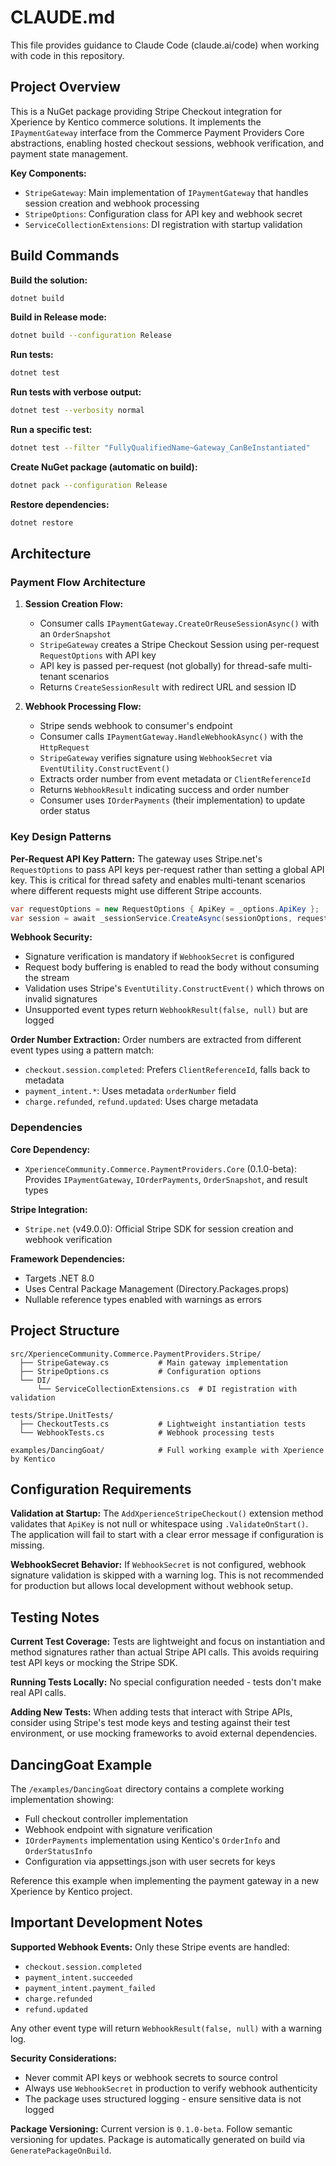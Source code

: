 # CLAUDE.md

This file provides guidance to Claude Code (claude.ai/code) when working with code in this repository.

## Project Overview

This is a NuGet package providing Stripe Checkout integration for Xperience by Kentico commerce solutions. It implements the `IPaymentGateway` interface from the Commerce Payment Providers Core abstractions, enabling hosted checkout sessions, webhook verification, and payment state management.

**Key Components:**
- `StripeGateway`: Main implementation of `IPaymentGateway` that handles session creation and webhook processing
- `StripeOptions`: Configuration class for API key and webhook secret
- `ServiceCollectionExtensions`: DI registration with startup validation

## Build Commands

**Build the solution:**
```bash
dotnet build
```

**Build in Release mode:**
```bash
dotnet build --configuration Release
```

**Run tests:**
```bash
dotnet test
```

**Run tests with verbose output:**
```bash
dotnet test --verbosity normal
```

**Run a specific test:**
```bash
dotnet test --filter "FullyQualifiedName~Gateway_CanBeInstantiated"
```

**Create NuGet package (automatic on build):**
```bash
dotnet pack --configuration Release
```

**Restore dependencies:**
```bash
dotnet restore
```

## Architecture

### Payment Flow Architecture

1. **Session Creation Flow:**
   - Consumer calls `IPaymentGateway.CreateOrReuseSessionAsync()` with an `OrderSnapshot`
   - `StripeGateway` creates a Stripe Checkout Session using per-request `RequestOptions` with API key
   - API key is passed per-request (not globally) for thread-safe multi-tenant scenarios
   - Returns `CreateSessionResult` with redirect URL and session ID

2. **Webhook Processing Flow:**
   - Stripe sends webhook to consumer's endpoint
   - Consumer calls `IPaymentGateway.HandleWebhookAsync()` with the `HttpRequest`
   - `StripeGateway` verifies signature using `WebhookSecret` via `EventUtility.ConstructEvent()`
   - Extracts order number from event metadata or `ClientReferenceId`
   - Returns `WebhookResult` indicating success and order number
   - Consumer uses `IOrderPayments` (their implementation) to update order status

### Key Design Patterns

**Per-Request API Key Pattern:**
The gateway uses Stripe.net's `RequestOptions` to pass API keys per-request rather than setting a global API key. This is critical for thread safety and enables multi-tenant scenarios where different requests might use different Stripe accounts.

```csharp
var requestOptions = new RequestOptions { ApiKey = _options.ApiKey };
var session = await _sessionService.CreateAsync(sessionOptions, requestOptions, ct);
```

**Webhook Security:**
- Signature verification is mandatory if `WebhookSecret` is configured
- Request body buffering is enabled to read the body without consuming the stream
- Validation uses Stripe's `EventUtility.ConstructEvent()` which throws on invalid signatures
- Unsupported event types return `WebhookResult(false, null)` but are logged

**Order Number Extraction:**
Order numbers are extracted from different event types using a pattern match:
- `checkout.session.completed`: Prefers `ClientReferenceId`, falls back to metadata
- `payment_intent.*`: Uses metadata `orderNumber` field
- `charge.refunded`, `refund.updated`: Uses charge metadata

### Dependencies

**Core Dependency:**
- `XperienceCommunity.Commerce.PaymentProviders.Core` (0.1.0-beta): Provides `IPaymentGateway`, `IOrderPayments`, `OrderSnapshot`, and result types

**Stripe Integration:**
- `Stripe.net` (v49.0.0): Official Stripe SDK for session creation and webhook verification

**Framework Dependencies:**
- Targets .NET 8.0
- Uses Central Package Management (Directory.Packages.props)
- Nullable reference types enabled with warnings as errors

## Project Structure

```
src/XperienceCommunity.Commerce.PaymentProviders.Stripe/
  ├── StripeGateway.cs           # Main gateway implementation
  ├── StripeOptions.cs           # Configuration options
  └── DI/
      └── ServiceCollectionExtensions.cs  # DI registration with validation

tests/Stripe.UnitTests/
  ├── CheckoutTests.cs           # Lightweight instantiation tests
  └── WebhookTests.cs            # Webhook processing tests

examples/DancingGoat/            # Full working example with Xperience by Kentico
```

## Configuration Requirements

**Validation at Startup:**
The `AddXperienceStripeCheckout()` extension method validates that `ApiKey` is not null or whitespace using `.ValidateOnStart()`. The application will fail to start with a clear error message if configuration is missing.

**WebhookSecret Behavior:**
If `WebhookSecret` is not configured, webhook signature validation is skipped with a warning log. This is not recommended for production but allows local development without webhook setup.

## Testing Notes

**Current Test Coverage:**
Tests are lightweight and focus on instantiation and method signatures rather than actual Stripe API calls. This avoids requiring test API keys or mocking the Stripe SDK.

**Running Tests Locally:**
No special configuration needed - tests don't make real API calls.

**Adding New Tests:**
When adding tests that interact with Stripe APIs, consider using Stripe's test mode keys and testing against their test environment, or use mocking frameworks to avoid external dependencies.

## DancingGoat Example

The `/examples/DancingGoat` directory contains a complete working implementation showing:
- Full checkout controller implementation
- Webhook endpoint with signature verification
- `IOrderPayments` implementation using Kentico's `OrderInfo` and `OrderStatusInfo`
- Configuration via appsettings.json with user secrets for keys

Reference this example when implementing the payment gateway in a new Xperience by Kentico project.

## Important Development Notes

**Supported Webhook Events:**
Only these Stripe events are handled:
- `checkout.session.completed`
- `payment_intent.succeeded`
- `payment_intent.payment_failed`
- `charge.refunded`
- `refund.updated`

Any other event type will return `WebhookResult(false, null)` with a warning log.

**Security Considerations:**
- Never commit API keys or webhook secrets to source control
- Always use `WebhookSecret` in production to verify webhook authenticity
- The package uses structured logging - ensure sensitive data is not logged

**Package Versioning:**
Current version is `0.1.0-beta`. Follow semantic versioning for updates. Package is automatically generated on build via `GeneratePackageOnBuild`.
